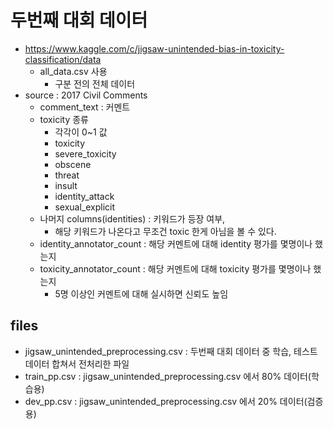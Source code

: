 # 두번째 대회 데이터

* https://www.kaggle.com/c/jigsaw-unintended-bias-in-toxicity-classification/data
    * all_data.csv 사용
        * 구분 전의 전체 데이터
* source : 2017 Civil Comments
    * comment_text : 커멘트
    * toxicity 종류
        * 각각이 0~1 값
        * toxicity
        * severe_toxicity
        * obscene
        * threat
        * insult
        * identity_attack
        * sexual_explicit
    * 나머지 columns(identities) : 키워드가 등장 여부, 
        * 해당 키워드가 나온다고 무조건 toxic 한게 아님을 볼 수 있다.
    * identity_annotator_count : 해당 커멘트에 대해 identity 평가를 몇명이나 했는지
    * toxicity_annotator_count : 해당 커멘트에 대해 toxicity 평가를 몇명이나 했는지
        * 5명 이상인 커멘트에 대해 실시하면 신뢰도 높임

## files

* jigsaw_unintended_preprocessing.csv : 두번째 대회 데이터 중 학습, 테스트 데이터 합쳐서 전처리한 파일
* train_pp.csv : jigsaw_unintended_preprocessing.csv 에서 80% 데이터(학습용)
* dev_pp.csv : jigsaw_unintended_preprocessing.csv 에서 20% 데이터(검증용)